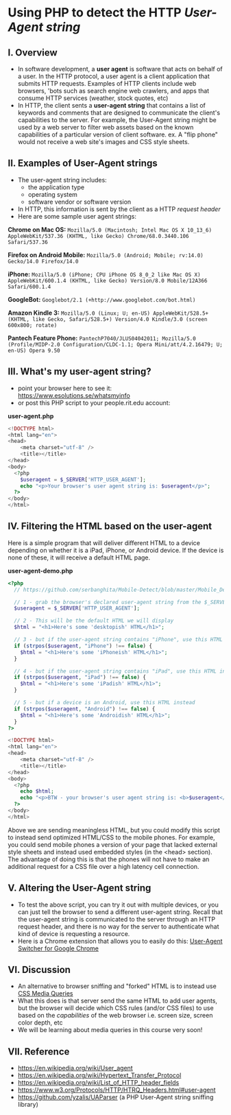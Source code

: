 # Using PHP to detect the HTTP *User-Agent string*

## I. Overview
- In software development, a **user agent** is software that acts on behalf of a user. In the HTTP protocol, a user agent is a client application that submits HTTP requests. Examples of HTTP clients include web browsers, 'bots such as search engine web crawlers, and apps that consume HTTP services (weather, stock quotes, etc)
- In HTTP, the client sents a **user-agent string** that contains a list of keywords and comments that are designed to communicate the client's capabilities to the server. For example, the User-Agent string might be used by a web server to filter web assets based on the known capabilities of a particular version of client software. ex. A "flip phone" would not receive a web site's images and CSS style sheets.

## II. Examples of User-Agent strings
- The user-agent string includes:
  - the application type
  - operating system
  - software vendor or software version
- In HTTP, this information is sent by the client as a HTTP *request header*
- Here are some sample user agent strings:

**Chrome on Mac OS:**
`Mozilla/5.0 (Macintosh; Intel Mac OS X 10_13_6) AppleWebKit/537.36 (KHTML, like Gecko) Chrome/68.0.3440.106 Safari/537.36`

**Firefox on Android Mobile:**
`Mozilla/5.0 (Android; Mobile; rv:14.0) Gecko/14.0 Firefox/14.0`

**iPhone:**
`Mozilla/5.0 (iPhone; CPU iPhone OS 8_0_2 like Mac OS X) AppleWebKit/600.1.4 (KHTML, like Gecko) Version/8.0 Mobile/12A366 Safari/600.1.4`

**GoogleBot:**
`Googlebot/2.1 (+http://www.googlebot.com/bot.html)`

**Amazon Kindle 3:**
`Mozilla/5.0 (Linux; U; en-US) AppleWebKit/528.5+ (KHTML, like Gecko, Safari/528.5+) Version/4.0 Kindle/3.0 (screen 600x800; rotate)`
  
**Pantech Feature Phone:**
`PantechP7040/JLUS04042011; Mozilla/5.0 (Profile/MIDP-2.0 Configuration/CLDC-1.1; Opera Mini/att/4.2.16479; U; en-US) Opera 9.50`

## III. What's my user-agent string?

- point your browser here to see it: https://www.esolutions.se/whatsmyinfo
- or post this PHP script to your people.rit.edu account:

**user-agent.php**
```php
<!DOCTYPE html>
<html lang="en">
<head>
	<meta charset="utf-8" />
	<title></title>
</head>
<body>
  <?php 
    $useragent = $_SERVER['HTTP_USER_AGENT'];
    echo "<p>Your browser's user agent string is: $useragent</p>"; 
  ?>
</body>
</html>
```

## IV. Filtering the HTML based on the user-agent

Here is a simple program that will deliver different HTML to a device depending on whether it is a iPad, iPhone, or Android device. If the device is none of these, it will receive a default HTML page. 

**user-agent-demo.php**
```php
<?php
  // https://github.com/serbanghita/Mobile-Detect/blob/master/Mobile_Detect.php

  // 1 - grab the browser's declared user-agent string from the $_SERVER "superglobal"
  $useragent = $_SERVER['HTTP_USER_AGENT'];

  // 2 - This will be the default HTML we will display
  $html = "<h1>Here's some 'desktopish' HTML</h1>";

  // 3 - but if the user-agent string contains "iPhone", use this HTML instead
  if (strpos($useragent, "iPhone") !== false) {
    $html = "<h1>Here's some 'iPhoneish' HTML</h1>";
  }

  // 4 - but if the user-agent string contains "iPad", use this HTML instead
  if (strpos($useragent, "iPad") !== false) {
    $html = "<h1>Here's some 'iPadish' HTML</h1>";
  }

  // 5 - but if a device is an Android, use this HTML instead
  if (strpos($useragent, "Android") !== false) {
    $html = "<h1>Here's some 'Androidish' HTML</h1>";
  }
?>

<!DOCTYPE html>
<html lang="en">
<head>
	<meta charset="utf-8" />
	<title></title>
</head>
<body>
  <?php 
    echo $html;
    echo "<p>BTW - your browser's user agent string is: <b>$useragent</b></p>"; 
  ?>
</body>
</html>
```

Above we are sending meaningless HTML, but you could modify this script to instead send optimized HTML/CSS to the mobile phones. For example, you could send mobile phones a version of your page that lacked external style sheets and instead used embedded styles (in the &lt;head> section). The advantage of doing this is that the phones will not have to make an additional request for a CSS file over a high latency cell connection.

## V. Altering the User-Agent string
- To test the above script, you can try it out with multiple devices, or you can just tell the browser to send a different user-agent string. Recall that the user-agent string is communicated to the server through an HTTP request header, and there is no way for the server to authenticate what kind of device is requesting a resource.
- Here is a Chrome extension that allows you to easily do this: [User-Agent Switcher for Google Chrome](https://chrome.google.com/webstore/detail/user-agent-switcher-for-g/ffhkkpnppgnfaobgihpdblnhmmbodake)

## VI. Discussion
- An alternative to browser sniffing and "forked" HTML is to instead use [CSS Media Queries](https://developer.mozilla.org/en-US/docs/Web/CSS/Media_Queries/Using_media_queries)
- What this does is that server send the same HTML to add user agents, but the browser will decide which CSS rules (and/or CSS files) to use based on the *capabilities* of the web browser i.e. screen size, screen color depth, etc
- We will be learning about media queries in this course very soon!

## VII. Reference
- https://en.wikipedia.org/wiki/User_agent
- https://en.wikipedia.org/wiki/Hypertext_Transfer_Protocol
- https://en.wikipedia.org/wiki/List_of_HTTP_header_fields
- https://www.w3.org/Protocols/HTTP/HTRQ_Headers.html#user-agent
- https://github.com/yzalis/UAParser (a PHP User-Agent string sniffing library)

